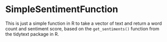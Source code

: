 # SimpleSentimentFunction

This is just a simple function in R to take a vector of text and return a word count and sentiment score, based on the `get_sentiments()` function from the tidytext package in R. 
